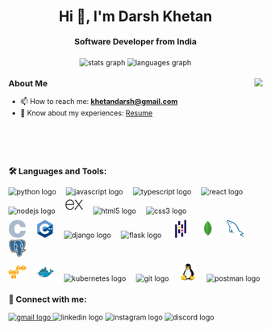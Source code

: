 <h1 align="center">Hi 👋, I'm Darsh Khetan</h1>
<h3 align="center">Software Developer from India</h3>

###

<div align="center">
  <img src="https://github-readme-stats.vercel.app/api?username=darshkhetan&hide_title=false&hide_rank=false&show_icons=true&include_all_commits=true&count_private=true&disable_animations=false&theme=dracula&locale=en&hide_border=false" height="150" alt="stats graph"  />
  <img src="https://github-readme-stats.vercel.app/api/top-langs?username=darshkhetan&locale=en&hide_title=false&layout=compact&card_width=320&langs_count=5&theme=dracula&hide_border=false" height="150" alt="languages graph"  />
</div>

###

<img align="right" height="150" src="https://i.imgflip.com/65efzo.gif"  />

### About Me
- 📫 How to reach me: **khetandarsh@gmail.com**
- 📄 Know about my experiences: [Resume](https://drive.google.com/file/d/1maP0cjDK0W7CjWBIbHUaDDKXZpmxpeME/view?usp=drive_link)

<br clear="both">

###

<h3 align="left">🛠️ Languages and Tools:</h3>

<div align="left">
  <img src="https://cdn.jsdelivr.net/gh/devicons/devicon/icons/python/python-original.svg" height="35" alt="python logo"  />
  <img width="12" />
  <img src="https://cdn.jsdelivr.net/gh/devicons/devicon/icons/javascript/javascript-original.svg" height="35" alt="javascript logo"  />
  <img width="12" />
  <img src="https://cdn.jsdelivr.net/gh/devicons/devicon/icons/typescript/typescript-original.svg" height="35" alt="typescript logo"  />
  <img width="12" />
  <img src="https://cdn.jsdelivr.net/gh/devicons/devicon/icons/react/react-original.svg" height="35" alt="react logo"  />
  <img width="12" />
  <img src="https://cdn.jsdelivr.net/gh/devicons/devicon/icons/nodejs/nodejs-original.svg" height="35" alt="nodejs logo"  />
  <img width="12" />
  <img src="https://raw.githubusercontent.com/devicons/devicon/master/icons/express/express-original.svg" height="35" alt="express logo"  />
  <img width="12" />
  <img src="https://cdn.jsdelivr.net/gh/devicons/devicon/icons/html5/html5-original.svg" height="35" alt="html5 logo"  />
  <img width="12" />
  <img src="https://cdn.jsdelivr.net/gh/devicons/devicon/icons/css3/css3-original.svg" height="35" alt="css3 logo"  />
</div>

<div align="left" style="margin-top: 10px;">
  <img src="https://raw.githubusercontent.com/devicons/devicon/master/icons/c/c-original.svg" height="35" alt="c logo"  />
  <img width="12" />
  <img src="https://raw.githubusercontent.com/devicons/devicon/master/icons/cplusplus/cplusplus-original.svg" height="35" alt="cplusplus logo"  />
  <img width="12" />
  <img src="https://cdn.worldvectorlogo.com/logos/django.svg" height="35" alt="django logo"  />
  <img width="12" />
  <img src="https://www.vectorlogo.zone/logos/pocoo_flask/pocoo_flask-icon.svg" height="35" alt="flask logo"  />
  <img width="12" />
  <img src="https://raw.githubusercontent.com/devicons/devicon/2ae2a900d2f041da66e950e4d48052658d850630/icons/pandas/pandas-original.svg" height="35" alt="pandas logo"  />
  <img width="12" />
  <img src="https://raw.githubusercontent.com/devicons/devicon/master/icons/mongodb/mongodb-original.svg" height="35" alt="mongodb logo"  />
  <img width="12" />
  <img src="https://raw.githubusercontent.com/devicons/devicon/master/icons/mysql/mysql-original.svg" height="35" alt="mysql logo"  />
  <img width="12" />
  <img src="https://raw.githubusercontent.com/devicons/devicon/master/icons/postgresql/postgresql-original.svg" height="35" alt="postgresql logo"  />
</div>

<div align="left" style="margin-top: 10px;">
  <img src="https://raw.githubusercontent.com/devicons/devicon/master/icons/amazonwebservices/amazonwebservices-original.svg" height="35" alt="aws logo"  />
  <img width="12" />
  <img src="https://raw.githubusercontent.com/devicons/devicon/master/icons/docker/docker-original.svg" height="35" alt="docker logo"  />
  <img width="12" />
  <img src="https://www.vectorlogo.zone/logos/kubernetes/kubernetes-icon.svg" height="35" alt="kubernetes logo"  />
  <img width="12" />
  <img src="https://www.vectorlogo.zone/logos/git-scm/git-scm-icon.svg" height="35" alt="git logo"  />
  <img width="12" />
  <img src="https://raw.githubusercontent.com/devicons/devicon/master/icons/linux/linux-original.svg" height="35" alt="linux logo"  />
  <img width="12" />
  <img src="https://www.vectorlogo.zone/logos/getpostman/getpostman-icon.svg" height="35" alt="postman logo"  />
</div>

###

<h3 align="left">🤝 Connect with me:</h3>
<div align="left">
  <a href="mailto:khetandarsh@gmail.com">
    <img src="https://img.shields.io/static/v1?message=Gmail&logo=gmail&label=&color=D14836&logoColor=white&labelColor=&style=for-the-badge" height="35" alt="gmail logo"  />
  </a>
  <img src="https://img.shields.io/static/v1?message=LinkedIn&logo=linkedin&label=&color=0077B5&logoColor=white&labelColor=&style=for-the-badge" height="35" alt="linkedin logo"  />
  <img src="https://img.shields.io/static/v1?message=Instagram&logo=instagram&label=&color=E4405F&logoColor=white&labelColor=&style=for-the-badge" height="35" alt="instagram logo"  />
  <img src="https://img.shields.io/static/v1?message=Discord&logo=discord&label=&color=7289DA&logoColor=white&labelColor=&style=for-the-badge" height="35" alt="discord logo"  />
</div>

###

<br clear="both">
